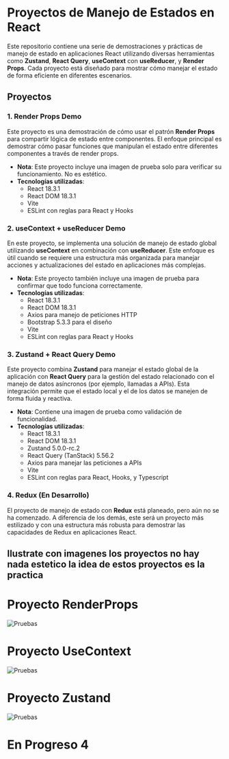 # Proyectos de Manejo de Estados en React

Este repositorio contiene una serie de demostraciones y prácticas de manejo de estado en aplicaciones React utilizando diversas herramientas como **Zustand**, **React Query**, **useContext** con **useReducer**, y **Render Props**. Cada proyecto está diseñado para mostrar cómo manejar el estado de forma eficiente en diferentes escenarios.

## Proyectos

### 1. Render Props Demo
Este proyecto es una demostración de cómo usar el patrón **Render Props** para compartir lógica de estado entre componentes. El enfoque principal es demostrar cómo pasar funciones que manipulan el estado entre diferentes componentes a través de render props.

- **Nota**: Este proyecto incluye una imagen de prueba solo para verificar su funcionamiento. No es estético.
- **Tecnologías utilizadas**:
  - React 18.3.1
  - React DOM 18.3.1
  - Vite
  - ESLint con reglas para React y Hooks

### 2. useContext + useReducer Demo
En este proyecto, se implementa una solución de manejo de estado global utilizando **useContext** en combinación con **useReducer**. Este enfoque es útil cuando se requiere una estructura más organizada para manejar acciones y actualizaciones del estado en aplicaciones más complejas.

- **Nota**: Este proyecto también incluye una imagen de prueba para confirmar que todo funciona correctamente.
- **Tecnologías utilizadas**:
  - React 18.3.1
  - React DOM 18.3.1
  - Axios para manejo de peticiones HTTP
  - Bootstrap 5.3.3 para el diseño
  - Vite
  - ESLint con reglas para React y Hooks

### 3. Zustand + React Query Demo
Este proyecto combina **Zustand** para manejar el estado global de la aplicación con **React Query** para la gestión del estado relacionado con el manejo de datos asíncronos (por ejemplo, llamadas a APIs). Esta integración permite que el estado local y el de los datos se manejen de forma fluida y reactiva.

- **Nota**: Contiene una imagen de prueba como validación de funcionalidad.
- **Tecnologías utilizadas**:
  - React 18.3.1
  - React DOM 18.3.1
  - Zustand 5.0.0-rc.2
  - React Query (TanStack) 5.56.2
  - Axios para manejar las peticiones a APIs
  - Vite
  - ESLint con reglas para React, Hooks, y Typescript

### 4. Redux (En Desarrollo)
El proyecto de manejo de estado con **Redux** está planeado, pero aún no se ha comenzado. A diferencia de los demás, este será un proyecto más estilizado y con una estructura más robusta para demostrar las capacidades de Redux en aplicaciones React.




## Ilustrate con imagenes los proyectos no hay nada estetico la idea de estos proyectos es la practica

# Proyecto RenderProps

![Pruebas]('./renderProps-demo/src/assets/RenderPROPS.png)

# Proyecto UseContext

![Pruebas]('./renderProps-demo/src/assets/UseContext.png)

# Proyecto Zustand

![Pruebas]('./renderProps-demo/src/assets/Zustand+reactQuery.png)

# En Progreso 4

